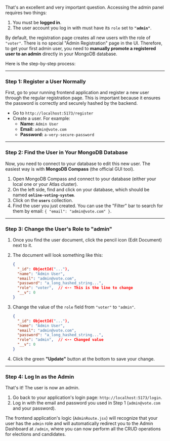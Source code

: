 That's an excellent and very important question. Accessing the admin panel requires two things:

1.  You must be **logged in**.
2.  The user account you log in with must have its `role` set to **`"admin"`**.

By default, the registration page creates all new users with the role of `"voter"`. There is no special "Admin Registration" page in the UI. Therefore, to get your first admin user, you need to **manually promote a registered user to an admin** directly in your MongoDB database.

Here is the step-by-step process:

-----

### **Step 1: Register a User Normally**

First, go to your running frontend application and register a new user through the regular registration page. This is important because it ensures the password is correctly and securely hashed by the backend.

  * Go to `http://localhost:5173/register`
  * Create a user. For example:
      * **Name:** `Admin User`
      * **Email:** `admin@vote.com`
      * **Password:** `a-very-secure-password`

-----

### **Step 2: Find the User in Your MongoDB Database**

Now, you need to connect to your database to edit this new user. The easiest way is with **MongoDB Compass** (the official GUI tool).

1.  Open MongoDB Compass and connect to your database (either your local one or your Atlas cluster).
2.  On the left side, find and click on your database, which should be named **`online-voting-system`**.
3.  Click on the **`users`** collection.
4.  Find the user you just created. You can use the "Filter" bar to search for them by email: `{ "email": "admin@vote.com" }`.

-----

### **Step 3: Change the User's Role to "admin"**

1.  Once you find the user document, click the pencil icon (Edit Document) next to it.

2.  The document will look something like this:

    ```json
    {
      "_id": ObjectId("..."),
      "name": "Admin User",
      "email": "admin@vote.com",
      "password": "a_long_hashed_string...",
      "role": "voter",  // <-- This is the line to change
      "__v": 0
    }
    ```

3.  Change the value of the `role` field from `"voter"` to `"admin"`.

    ```json
    {
      "_id": ObjectId("..."),
      "name": "Admin User",
      "email": "admin@vote.com",
      "password": "a_long_hashed_string...",
      "role": "admin",  // <-- Changed value
      "__v": 0
    }
    ```

4.  Click the green **"Update"** button at the bottom to save your change.

-----

### **Step 4: Log In as the Admin**

That's it\! The user is now an admin.

1.  Go back to your application's login page: `http://localhost:5173/login`.
2.  Log in with the email and password you used in Step 1 (`admin@vote.com` and your password).

The frontend application's logic (`AdminRoute.jsx`) will recognize that your user has the `admin` role and will automatically redirect you to the Admin Dashboard at `/admin`, where you can now perform all the CRUD operations for elections and candidates.